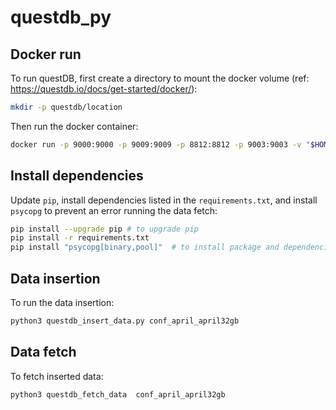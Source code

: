 # questdb_py


## Docker run
To run questDB, first create a directory to mount the docker volume 
(ref: https://questdb.io/docs/get-started/docker/): 

```bash
mkdir -p questdb/location
```
Then run the docker container:
```bash
docker run -p 9000:9000 -p 9009:9009 -p 8812:8812 -p 9003:9003 -v "$HOME/questdb/location:/var/lib/questdb"  questdb/questdb:7.1.1
```

## Install dependencies

Update `pip`, install dependencies listed in the `requirements.txt`, and install `psycopg` to prevent an error running the data fetch:
```bash
pip install --upgrade pip # to upgrade pip
pip install -r requirements.txt
pip install "psycopg[binary,pool]"  # to install package and dependencies
```

## Data insertion

To run the data insertion:

```bash
python3 questdb_insert_data.py conf_april_april32gb
```

## Data fetch

To fetch inserted data:
```bash
python3 questdb_fetch_data  conf_april_april32gb
```

